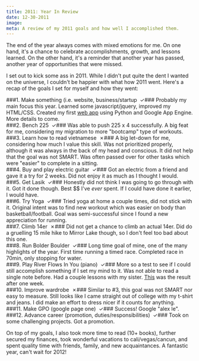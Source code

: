```yaml
---
title: 2011: Year In Review
date: 12-30-2011    
image:
meta: A review of my 2011 goals and how well I accomplished them.
---
```


The end of the year always comes with mixed emotions for me. On one hand, it's a chance to celebrate accomplishments, growth, and lessons learned. On the other hand, it's a reminder that another year has passed, another year of opportunities that were missed.

I set out to kick some ass in 2011. While I didn't put quite the dent I wanted on the universe, I couldn't be happier with what how 2011 went. Here's a recap of the goals I set for myself and how they went:

###1. Make something (i.e. website, business/startup &nbsp;&#x2713;###
Probably my main focus this year. Learned some javascript/jquery, improved my HTML/CSS. Created my first <a href="http://wwww.feedblast.me/">web app</a> using Python and Google App Engine. More details to come.<br />
###2. Bench 225 &nbsp;&#x2713;###
Was able to push 225 x 4 successfully. A big feat for me, considering my migration to more "bootcamp" type of workouts.<br />
###3. Learn how to read vietnamese &nbsp;&#x2717;###
A big let-down for me, considering how much I value this skill. Was not prioritized properly, although it was always in the back of my head and conscious. It did not help that the goal was not SMART. Was often passed over for other tasks which were "easier" to complete in a sitting.<br />
###4. Buy and play electric guitar &nbsp;&#x2713;###
Got an electric from a friend and gave it a try for 2 weeks. Did not enjoy it as much as I thought I would.<br />
###5. Get Lasik &nbsp;&#x2713;###
Honestly did not think I was going to go through with it. Got it done though. Best $$ I've <i>ever</i> spent. If I could have done it earlier, I would have.<br />
###6. Try Yoga &nbsp;&#x2713;###
Tried yoga at home a couple times, did not stick with it. Original intent was to find new workout which was easier on body than basketball/football. Goal was semi-successful since I found a new appreciation for running.<br />
###7. Climb 14er &nbsp;&#x2717;###
Did not get a chance to climb an actual 14er. Did do a gruelling 15 mile hike to Mirror Lake though, so I don't feel too bad about this one.<br />
###8. Run Bolder Boulder &nbsp;&#x2713;###
Long time goal of mine, one of the many highlights of the year. First time running a timed race. Completed race in 70min, only stopping for water.<br />
###9. Play River Flows In You (piano) &nbsp;&#x2713;###
More so a test to see if I could still accomplish something if I set my mind to it. Was not able to read a single note before. Had a couple lessons with my sister. <a href="http://www.youtube.com/watch?feature=player_embedded&v=WCnEPWS-5sE">This</a> was the result after one week.<br />
###10. Improve wardrobe &nbsp;&#x2717;###
Similar to #3, this goal was not SMART nor easy to measure. Still looks like I came straight out of college with my t-shirt and jeans. I did make an effort to dress nicer if it counts for anything.<br />
###11. Make GPO (google page one) &nbsp;&#x2713;###
Success! Google "alex le".<br />
###12. Advance career (promotion, duties/responsibilities) &nbsp;&#x2713;###
Took on some challenging projects. Got a promotion.<br />


On top of my goals, I also took more time to read (10+ books), further secured my finances, took wonderful vacations to cali/vegas/cancun, and spent quality time with friends, family, and new acquaintances. A fantastic year, can't wait for 2012!
